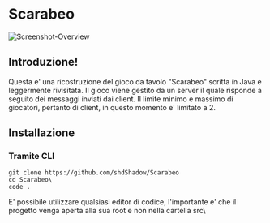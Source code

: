 # Scarabeo
![Screenshot-Overview](https://github.com/shdShadow/Scarabeo/assets/112032211/c38a128f-6195-4781-aa10-9e9abec99171)

## Introduzione!
Questa e' una ricostruzione del gioco da tavolo "Scarabeo" scritta in Java e leggermente rivisitata.
Il gioco viene gestito da un server il quale risponde a seguito dei messaggi inviati dai client. Il limite minimo e massimo di giocatori, pertanto di client, in questo momento e' limitato a 2.
## Installazione
### Tramite CLI
```
git clone https://github.com/shdShadow/Scarabeo
cd Scarabeo\
code .
```
E' possibile utilizzare qualsiasi editor di codice, l'importante e' che il progetto venga aperta alla sua root e non nella cartella src\
